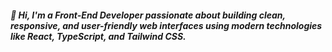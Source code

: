 <h5>👋 Hi, I'm a Front-End Developer passionate about building clean, responsive, and user-friendly web interfaces using modern technologies like React, TypeScript, and Tailwind CSS.</h5>

